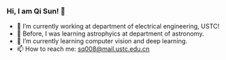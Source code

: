 ### Hi, I am Qi Sun! 👋

- 🔭 I’m currently working at department of electrical engineering, USTC!
- :satellite: Before, I was learning astrophyics at department of astronomy.
- 🌱 I’m currently learning computer vision and deep learning.
- 📫 How to reach me: sq008@mail.ustc.edu.cn
